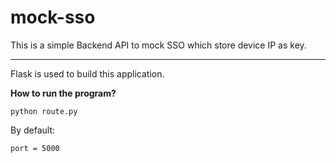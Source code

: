 ﻿# mock-sso
This is a simple Backend API to mock SSO which store device IP as key. 
****
Flask is used to build this application.

**How to run the program?** 

```
python route.py
```

By default:

```
port = 5000
```
